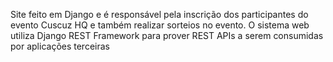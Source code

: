 Site feito em Django e é responsável pela inscrição dos participantes do evento Cuscuz HQ e também realizar sorteios no evento. O sistema web utiliza Django REST Framework para prover REST APIs a serem consumidas por aplicações terceiras
